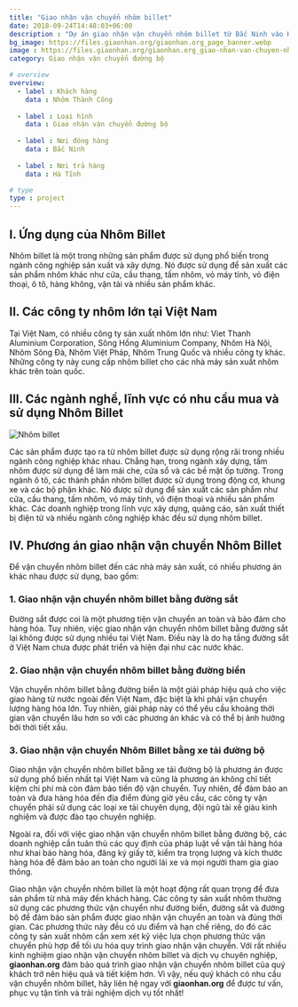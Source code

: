 ```yaml
---
title: "Giao nhận vận chuyển nhôm billet"
date: 2018-09-24T14:48:03+06:00
description : "Dự án giao nhận vận chuyển nhôm billet từ Bắc Ninh vào Hà Tĩnh"
bg_image: https://files.giaonhan.org/giaonhan.org_page_banner.webp
image : https://files.giaonhan.org/giaonhan.org_giao-nhan-van-chuyen-nhom-billet.webp
category: Giao nhận vận chuyển đường bộ

# overview
overview:
  - label : Khách hàng
    data : Nhôm Thành Công
    
  - label : Loại hình
    data : Giao nhận vận chuyển đường bộ
    
  - label : Nơi đóng hàng
    data : Bắc Ninh
    
  - label : Nơi trả hàng
    data : Hà Tĩnh

# type
type : project
---
```


## I. Ứng dụng của Nhôm Billet

Nhôm billet là một trong những sản phẩm được sử dụng phổ biến trong ngành công nghiệp sản xuất và xây dựng. Nó được sử dụng để sản xuất các sản phẩm nhôm khác như cửa, cầu thang, tấm nhôm, vỏ máy tính, vỏ điện thoại, ô tô, hàng không, vận tải và nhiều sản phẩm khác.

## II. Các công ty nhôm lớn tại Việt Nam

Tại Việt Nam, có nhiều công ty sản xuất nhôm lớn như: Viet Thanh Aluminium Corporation, Sông Hồng Aluminium Company, Nhôm Hà Nội, Nhôm Sông Đà, Nhôm Việt Pháp, Nhôm Trung Quốc và nhiều công ty khác. Những công ty này cung cấp nhôm billet cho các nhà máy sản xuất nhôm khác trên toàn quốc.

## III. Các ngành nghề, lĩnh vực có nhu cầu mua và sử dụng Nhôm Billet

![Nhôm billet](https://files.giaonhan.org/giaonhan.org_nhom-billet.webp)

Các sản phẩm được tạo ra từ nhôm billet được sử dụng rộng rãi trong nhiều ngành công nghiệp khác nhau. Chẳng hạn, trong ngành xây dựng, tấm nhôm được sử dụng để làm mái che, cửa sổ và các bề mặt ốp tường. Trong ngành ô tô, các thành phần nhôm billet được sử dụng trong động cơ, khung xe và các bộ phận khác. Nó được sử dụng để sản xuất các sản phẩm như cửa, cầu thang, tấm nhôm, vỏ máy tính, vỏ điện thoại và nhiều sản phẩm khác. Các doanh nghiệp trong lĩnh vực xây dựng, quảng cáo, sản xuất thiết bị điện tử và nhiều ngành công nghiệp khác đều sử dụng nhôm billet.

## IV. Phương án giao nhận vận chuyển Nhôm Billet

Để vận chuyển nhôm billet đến các nhà máy sản xuất, có nhiều phương án khác nhau được sử dụng, bao gồm:

### 1. Giao nhận vận chuyển nhôm billet bằng đường sắt

Đường sắt được coi là một phương tiện vận chuyển an toàn và bảo đảm cho hàng hóa. Tuy nhiên, việc giao nhận vận chuyển nhôm billet bằng đường sắt lại không được sử dụng nhiều tại Việt Nam. Điều này là do hạ tầng đường sắt ở Việt Nam chưa được phát triển và hiện đại như các nước khác.

### 2. Giao nhận vận chuyển nhôm billet bằng đường biển

Vận chuyển nhôm billet bằng đường biển là một giải pháp hiệu quả cho việc giao hàng từ nước ngoài đến Việt Nam, đặc biệt là khi phải vận chuyển lượng hàng hóa lớn. Tuy nhiên, giải pháp này có thể yêu cầu khoảng thời gian vận chuyển lâu hơn so với các phương án khác và có thể bị ảnh hưởng bởi thời tiết xấu.

### 3. Giao nhận vận chuyển Nhôm Billet bằng xe tải đường bộ

Giao nhận vận chuyển nhôm billet bằng xe tải đường bộ là phương án được sử dụng phổ biến nhất tại Việt Nam và cũng là phương án không chỉ tiết kiệm chi phí mà còn đảm bảo tiến độ vận chuyển. Tuy nhiên, để đảm bảo an toàn và đưa hàng hóa đến địa điểm đúng giờ yêu cầu, các công ty vận chuyển phải sử dụng các loại xe tải chuyên dụng, đội ngũ tài xế giàu kinh nghiệm và được đào tạo chuyên nghiệp.

Ngoài ra, đối với việc giao nhận vận chuyển nhôm billet bằng đường bộ, các doanh nghiệp cần tuân thủ các quy định của pháp luật về vận tải hàng hóa như khai báo hàng hóa, đăng ký giấy tờ, kiểm tra trọng lượng và kích thước hàng hóa để đảm bảo an toàn cho người lái xe và mọi người tham gia giao thông.

Giao nhận vận chuyển nhôm billet là một hoạt động rất quan trọng để đưa sản phẩm từ nhà máy đến khách hàng. Các công ty sản xuất nhôm thường sử dụng các phương thức vận chuyển như đường biển, đường sắt và đường bộ để đảm bảo sản phẩm được giao nhận vận chuyển an toàn và đúng thời gian. Các phương thức này đều có ưu điểm và hạn chế riêng, do đó các công ty sản xuất nhôm cần xem xét kỹ việc lựa chọn phương thức vận chuyển phù hợp để tối ưu hóa quy trình giao nhận vận chuyển. Với rất nhiều kinh nghiệm giao nhận vận chuyển nhôm billet và dịch vụ chuyên nghiệp, **giaonhan.org** đảm bảo quá trình giao nhận vận chuyển nhôm billet của quý khách trở nên hiệu quả và tiết kiệm hơn. Vì vậy, nếu quý khách có nhu cầu vận chuyển nhôm billet, hãy liên hệ ngay với **giaonhan.org** để được tư vấn, phục vụ tận tình và trải nghiệm dịch vụ tốt nhất!
